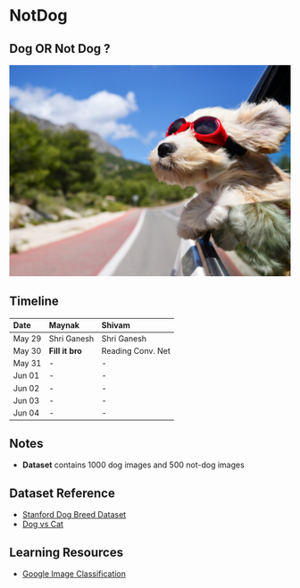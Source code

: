 # NotDog
## Dog OR Not Dog ?

![Dog or Not Dog](/data/logo.jpg)


## Timeline

| Date        | Maynak           | Shivam  |
|:------------- |:-------------|:-----|
| May 29      | Shri Ganesh | Shri Ganesh |
| May 30      | **Fill it bro**  | Reading Conv. Net |
| May 31      | -  |  -  |
| Jun 01      | -  |  -  |
| Jun 02      | -  |  -  |
| Jun 03      | -  |  -  |
| Jun 04      | -  |  -  |

## Notes

* **Dataset** contains 1000 dog images and 500 not-dog images

## Dataset Reference

* [Stanford Dog Breed Dataset](http://vision.stanford.edu/aditya86/ImageNetDogs/)
* [Dog vs Cat](https://www.kaggle.com/chetankv/dogs-cats-images/downloads/dogs-cats-images.zip/1)

## Learning Resources

* [Google Image Classification](https://developers.google.com/machine-learning/practica/image-classification/)
